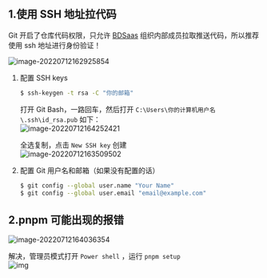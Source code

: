 ## 1.使用 SSH 地址拉代码

Git 开启了仓库代码权限，只允许 [BDSaas](https://github.com/BDSaaS) 组织内部成员拉取推送代码，所以推荐使用 ssh 地址进行身份验证！<br>

![image-20220712162925854](\image-20220712162925854.png)

1. 配置 SSH keys

   ```sh
   $ ssh-keygen -t rsa -C "你的邮箱"
   ```

   打开 Git Bash，一路回车，然后打开 `C:\Users\你的计算机用户名\.ssh\id_rsa.pub` 如下：<br>
   ![image-20220712164252421](\image-20220712164252421.png)

   全选复制，点击 `New SSH key` 创建<br>
   ![image-20220712163509502](\image-20220712163509502.png)

2. 配置 Git 用户名和邮箱（如果没有配置的话）

   ```sh
   $ git config --global user.name "Your Name"
   $ git config --global user.email "email@example.com"
   ```

## 2.pnpm 可能出现的报错

![image-20220712164036354](\image-20220712164036354.png)

解决，管理员模式打开 `Power shell` ，运行 `pnpm setup` <br>
![img](\image-16576128083793.png)
